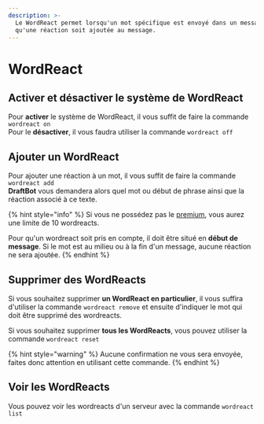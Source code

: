 ```yaml
---
description: >-
  Le WordReact permet lorsqu'un mot spécifique est envoyé dans un message,
  qu'une réaction soit ajoutée au message.
---
```


# WordReact

## Activer et désactiver le système de WordReact <a id="on-off"></a>

Pour **activer** le système de WordReact, il vous suffit de faire la commande `wordreact on`  
Pour le **désactiver**, il vous faudra utiliser la commande `wordreact off`

## Ajouter un WordReact <a id="add"></a>

Pour ajouter une réaction à un mot, il vous suffit de faire la commande `wordreact add`  
**DraftBot** vous demandera alors quel mot ou début de phrase ainsi que la réaction associé à ce texte.

{% hint style="info" %}
Si vous ne possédez pas le [premium](https://draftbot.fr/premium), vous aurez une limite de 10 wordreacts.  
  
Pour qu'un wordreact soit pris en compte, il doit être situé en **début de message**. Si le mot est au milieu ou à la fin d'un message, aucune réaction ne sera ajoutée.
{% endhint %}

## Supprimer des WordReacts <a id="delete"></a>

Si vous souhaitez supprimer **un WordReact en particulier**, il vous suffira d'utiliser la commande `wordreact remove` et ensuite d'indiquer le mot qui doit être supprimé des wordreacts.  
  
Si vous souhaitez supprimer **tous les WordReacts**, vous pouvez utiliser la commande `wordreact reset`

{% hint style="warning" %}
Aucune confirmation ne vous sera envoyée, faites donc attention en utilisant cette commande.
{% endhint %}

## Voir les WordReacts  <a id="view"></a>

Vous pouvez voir les wordreacts d'un serveur avec la commande `wordreact list` 



